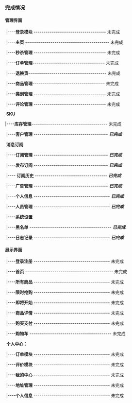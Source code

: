 ### 完成情况

#### 		管理界面

​			|----**登录模块** ------------------------------------- 未完成

​			|----**主页** ------------------------------------------- 未完成

​			|----**秒杀管理** ------------------------------------- 未完成

​			|----**订单管理**------------------------------------- 未完成

​			|----**退换货**---------------------------------------- 未完成

​			|----**商品管理**------------------------------------- 未完成

​			|----**类别管理** ------------------------------------- 未完成

​			|----**评论管理** ------------------------------------- 未完成

​			**SKU**

​			|----**库存管理**--------------------------------------- 未完成

​			|----**客户管理** -------------------------------------- **_已完成_**

​			**消息订阅** 

​			|----**订阅管理** -------------------------------------- **_已完成_**

​	        |----**发布订阅** -------------------------------------- **_已完成_**

​			|---- **订阅历史** ------------------------------------- **_已完成_**

​			|----**广告管理**  -------------------------------------- **_已完成_**

​			|----**个人信息** --------------------------------------- **_已完成_**

​			|----**人员管理** --------------------------------------- **_已完成_**

​			|----**系统设置** 

​			|----**黑名单** ------------------------------------------ **_已完成_**

​			|----**日志记录** --------------------------------------- **_已完成_**



#### 		展示界面

​			|----**登录注册** --------------------------------------- 未完成			

​			|----**首页** --------------------------------------------- 未完成

​			|----**所有商品** --------------------------------------- 未完成

​			|----**限时抢购** --------------------------------------- 未完成

​			|----**即将开始** --------------------------------------- 未完成

​			|----**商品详情** --------------------------------------- 未完成

​			|----**购买支付** --------------------------------------- 未完成

​			|----**购物车** ------------------------------------------ 未完成

​			**个人中心：**

​			|----**订单模块** --------------------------------------- 未完成

​			|----**评价模块** --------------------------------------- 未完成

​			|----**我的中心** --------------------------------------- 未完成

​			|----**地址管理** --------------------------------------- 未完成

​			|----**个人信息** --------------------------------------- 未完成

​				